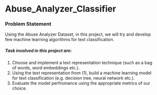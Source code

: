 # Abuse_Analyzer_Classifier

### Problem Statement
Using the Abuse Analyzer Dataset, in this project, we will try and develop few machine learning algorithms for
text classification. <br>
##### Task involved in this project are:
1. Choose and implement a text representation technique (such as a bag of words, word
embeddings etc.). 
2. Using the text representation from (1), build a machine learning model for text classification
(e.g. decision tree, neural network etc.).
3. Evaluate the model perfromance using the appropriate metrics of our choice.
